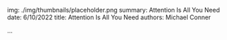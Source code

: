 img: ./img/thumbnails/placeholder.png
summary: Attention Is All You Need
date: 6/10/2022
title: Attention Is All You Need
authors: Michael Conner

...